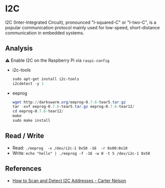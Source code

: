 # I2C

I2C (Inter-Integrated Circuit), pronounced "I-squared-C" or "I-two-C", is a popular communication protocol mainly used for low-speed, short-distance communication in embedded systems.


## Analysis

:warning: Enable I2C on the Raspberry Pi via `raspi-config`

* i2c-tools
    ```ps1
    sudo apt-get install i2c-tools
    i2cdetect -y 1
    ```

* eeprog
    ```ps1
    wget http://darkswarm.org/eeprog-0.7.6-tear5.tar.gz
    tar -xvf eeprog-0.7.6-tear5.tar.gz eeprog-0.7.6-tear12/
    cd eeprog-0.7.6-tear12/
    make
    sudo make install
    ```


## Read / Write

* Read: `./eeprog  -x /dev/i2c-1 0x50 -16  -r 0x00:0x10`
* Write: `echo "hello" | ./eeprog -f -16 -w 0 -t 5 /dev/i2c-1 0x50`


## References

* [How to Scan and Detect I2C Addresses - Carter Nelson](https://learn.adafruit.com/scanning-i2c-addresses/raspberry-pi)

